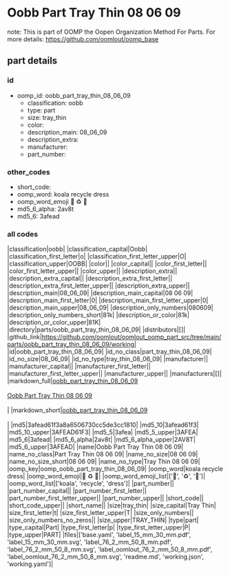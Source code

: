 # Oobb Part Tray Thin 08 06 09  

note: This is part of OOMP the Oopen Organization Method For Parts. For more details: https://github.com/oomlout/oomp_base

##  part details





### id
* oomp_id: oobb_part_tray_thin_08_06_09
  * classification: oobb
  * type: part
  * size: tray_thin
  * color: 
  * description_main: 08_06_09
  * description_extra: 
  * manufacturer: 
  * part_number: 

### other_codes
* short_code: 
* oomp_word: koala recycle dress
* oomp_word_emoji :koala: :recycle: :dress:
* md5_6_alpha: 2av8t
* md5_6: 3afead

### all codes 
|classification|oobb|
|classification_capital|Oobb|
|classification_first_letter|o|
|classification_first_letter_upper|O|
|classification_upper|OOBB|
|color||
|color_capital||
|color_first_letter||
|color_first_letter_upper||
|color_upper||
|description_extra||
|description_extra_capital||
|description_extra_first_letter||
|description_extra_first_letter_upper||
|description_extra_upper||
|description_main|08_06_09|
|description_main_capital|08 06 09|
|description_main_first_letter|0|
|description_main_first_letter_upper|0|
|description_main_upper|08_06_09|
|description_only_numbers|080609|
|description_only_numbers_short|81k|
|description_or_color|81k|
|description_or_color_upper|81K|
|directory|parts/oobb_part_tray_thin_08_06_09|
|distributors|[]|
|github_link|https://github.com/oomlout/oomlout_oomp_part_src/tree/main/parts/oobb_part_tray_thin_08_06_09/working|
|id|oobb_part_tray_thin_08_06_09|
|id_no_class|part_tray_thin_08_06_09|
|id_no_size|08_06_09|
|id_no_type|tray_thin_08_06_09|
|manufacturer||
|manufacturer_capital||
|manufacturer_first_letter||
|manufacturer_first_letter_upper||
|manufacturer_upper||
|manufacturers|[]|
|markdown_full|[oobb_part_tray_thin_08_06_09](https://github.com/oomlout/oomlout_oomp_part_src/tree/main/parts/oobb_part_tray_thin_08_06_09/working)<br>[](https://github.com/oomlout/oomlout_oomp_part_src/tree/main/parts/oobb_part_tray_thin_08_06_09/working)<br>[Oobb Part Tray Thin 08 06 09](https://github.com/oomlout/oomlout_oomp_part_src/tree/main/parts/oobb_part_tray_thin_08_06_09/working)<br><br>|
|markdown_short|[oobb_part_tray_thin_08_06_09](https://github.com/oomlout/oomlout_oomp_part_src/tree/main/parts/oobb_part_tray_thin_08_06_09/working)<br><br>|
|md5|3afead61f3a8a6506730cc5de3cc1810|
|md5_10|3afead61f3|
|md5_10_upper|3AFEAD61F3|
|md5_5|3afea|
|md5_5_upper|3AFEA|
|md5_6|3afead|
|md5_6_alpha|2av8t|
|md5_6_alpha_upper|2AV8T|
|md5_6_upper|3AFEAD|
|name|Oobb Part Tray Thin 08 06 09|
|name_no_class|Part Tray Thin 08 06 09|
|name_no_size|08 06 09|
|name_no_size_short|08 06 09|
|name_no_type|Tray Thin 08 06 09|
|oomp_key|oomp_oobb_part_tray_thin_08_06_09|
|oomp_word|koala recycle dress|
|oomp_word_emoji|:koala: :recycle: :dress:|
|oomp_word_emoji_list|[':koala:', ':recycle:', ':dress:']|
|oomp_word_list|['koala', 'recycle', 'dress']|
|part_number||
|part_number_capital||
|part_number_first_letter||
|part_number_first_letter_upper||
|part_number_upper||
|short_code||
|short_code_upper||
|short_name||
|size|tray_thin|
|size_capital|Tray Thin|
|size_first_letter|t|
|size_first_letter_upper|T|
|size_only_numbers||
|size_only_numbers_no_zeros||
|size_upper|TRAY_THIN|
|type|part|
|type_capital|Part|
|type_first_letter|p|
|type_first_letter_upper|P|
|type_upper|PART|
|files|['base.yaml', 'label_15_mm_30_mm.pdf', 'label_15_mm_30_mm.svg', 'label_76_2_mm_50_8_mm.pdf', 'label_76_2_mm_50_8_mm.svg', 'label_oomlout_76_2_mm_50_8_mm.pdf', 'label_oomlout_76_2_mm_50_8_mm.svg', 'readme.md', 'working.json', 'working.yaml']|
